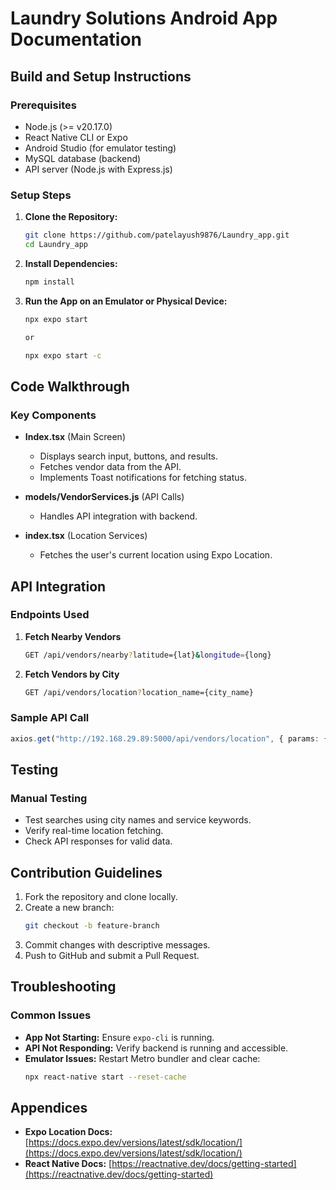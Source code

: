 # Laundry Solutions Android App Documentation



## Build and Setup Instructions

### Prerequisites

- Node.js (>= v20.17.0)
- React Native CLI or Expo
- Android Studio (for emulator testing)
- MySQL database (backend)
- API server (Node.js with Express.js)

### Setup Steps

1. **Clone the Repository:**
   ```sh
   git clone https://github.com/patelayush9876/Laundry_app.git
   cd Laundry_app
   ```
2. **Install Dependencies:**
   ```sh
   npm install
   ```

3. **Run the App on an Emulator or Physical Device:**
   ```sh
   npx expo start  

   or

   npx expo start -c
   ```

## Code Walkthrough

### Key Components

- **Index.tsx** (Main Screen)
  - Displays search input, buttons, and results.
  - Fetches vendor data from the API.
  - Implements Toast notifications for fetching status.

- **models/VendorServices.js** (API Calls)
  - Handles API integration with backend.

- **index.tsx** (Location Services)
  - Fetches the user's current location using Expo Location.

## API Integration

### Endpoints Used

1. **Fetch Nearby Vendors**
   ```sh
   GET /api/vendors/nearby?latitude={lat}&longitude={long}
   ```
2. **Fetch Vendors by City**
   ```sh
   GET /api/vendors/location?location_name={city_name}
   ```

### Sample API Call

```ts
axios.get("http://192.168.29.89:5000/api/vendors/location", { params: { location_name: "Delhi" } })
```

## Testing

### Manual Testing

- Test searches using city names and service keywords.
- Verify real-time location fetching.
- Check API responses for valid data.


## Contribution Guidelines

1. Fork the repository and clone locally.
2. Create a new branch:
   ```sh
   git checkout -b feature-branch
   ```
3. Commit changes with descriptive messages.
4. Push to GitHub and submit a Pull Request.

## Troubleshooting

### Common Issues

- **App Not Starting:** Ensure `expo-cli` is running.
- **API Not Responding:** Verify backend is running and accessible.
- **Emulator Issues:** Restart Metro bundler and clear cache:
  ```sh
  npx react-native start --reset-cache
  ```

## Appendices

- **Expo Location Docs:** [https://docs.expo.dev/versions/latest/sdk/location/](https://docs.expo.dev/versions/latest/sdk/location/)
- **React Native Docs:** [https://reactnative.dev/docs/getting-started](https://reactnative.dev/docs/getting-started)

